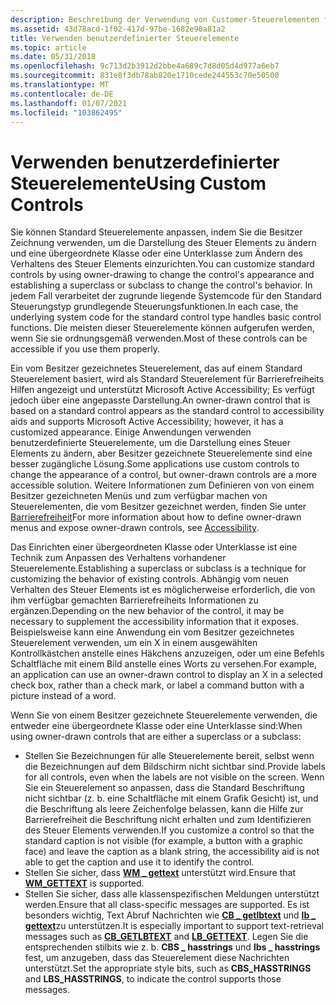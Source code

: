 ```yaml
---
description: Beschreibung der Verwendung von Customer-Steuerelementen für den Tablet PC.
ms.assetid: 43d78acd-1f02-417d-97be-1682e90a81a2
title: Verwenden benutzerdefinierter Steuerelemente
ms.topic: article
ms.date: 05/31/2018
ms.openlocfilehash: 9c713d2b3912d2bbe4a689c7d8d05d4d977a6eb7
ms.sourcegitcommit: 831e8f3db78ab820e1710cede244553c70e50500
ms.translationtype: MT
ms.contentlocale: de-DE
ms.lasthandoff: 01/07/2021
ms.locfileid: "103862495"
---
```

# <a name="using-custom-controls"></a><span data-ttu-id="3be75-103">Verwenden benutzerdefinierter Steuerelemente</span><span class="sxs-lookup"><span data-stu-id="3be75-103">Using Custom Controls</span></span>

<span data-ttu-id="3be75-104">Sie können Standard Steuerelemente anpassen, indem Sie die Besitzer Zeichnung verwenden, um die Darstellung des Steuer Elements zu ändern und eine übergeordnete Klasse oder eine Unterklasse zum Ändern des Verhaltens des Steuer Elements einzurichten.</span><span class="sxs-lookup"><span data-stu-id="3be75-104">You can customize standard controls by using owner-drawing to change the control's appearance and establishing a superclass or subclass to change the control's behavior.</span></span> <span data-ttu-id="3be75-105">In jedem Fall verarbeitet der zugrunde liegende Systemcode für den Standard Steuerungstyp grundlegende Steuerungsfunktionen.</span><span class="sxs-lookup"><span data-stu-id="3be75-105">In each case, the underlying system code for the standard control type handles basic control functions.</span></span> <span data-ttu-id="3be75-106">Die meisten dieser Steuerelemente können aufgerufen werden, wenn Sie sie ordnungsgemäß verwenden.</span><span class="sxs-lookup"><span data-stu-id="3be75-106">Most of these controls can be accessible if you use them properly.</span></span>

<span data-ttu-id="3be75-107">Ein vom Besitzer gezeichnetes Steuerelement, das auf einem Standard Steuerelement basiert, wird als Standard Steuerelement für Barrierefreiheits Hilfen angezeigt und unterstützt Microsoft Active Accessibility; Es verfügt jedoch über eine angepasste Darstellung.</span><span class="sxs-lookup"><span data-stu-id="3be75-107">An owner-drawn control that is based on a standard control appears as the standard control to accessibility aids and supports Microsoft Active Accessibility; however, it has a customized appearance.</span></span> <span data-ttu-id="3be75-108">Einige Anwendungen verwenden benutzerdefinierte Steuerelemente, um die Darstellung eines Steuer Elements zu ändern, aber Besitzer gezeichnete Steuerelemente sind eine besser zugängliche Lösung.</span><span class="sxs-lookup"><span data-stu-id="3be75-108">Some applications use custom controls to change the appearance of a control, but owner-drawn controls are a more accessible solution.</span></span> <span data-ttu-id="3be75-109">Weitere Informationen zum Definieren von von einem Besitzer gezeichneten Menüs und zum verfügbar machen von Steuerelementen, die vom Besitzer gezeichnet werden, finden Sie unter [Barrierefreiheit](../accessibility/accessibility.md)</span><span class="sxs-lookup"><span data-stu-id="3be75-109">For more information about how to define owner-drawn menus and expose owner-drawn controls, see [Accessibility](../accessibility/accessibility.md).</span></span>

<span data-ttu-id="3be75-110">Das Einrichten einer übergeordneten Klasse oder Unterklasse ist eine Technik zum Anpassen des Verhaltens vorhandener Steuerelemente.</span><span class="sxs-lookup"><span data-stu-id="3be75-110">Establishing a superclass or subclass is a technique for customizing the behavior of existing controls.</span></span> <span data-ttu-id="3be75-111">Abhängig vom neuen Verhalten des Steuer Elements ist es möglicherweise erforderlich, die von ihm verfügbar gemachten Barrierefreiheits Informationen zu ergänzen.</span><span class="sxs-lookup"><span data-stu-id="3be75-111">Depending on the new behavior of the control, it may be necessary to supplement the accessibility information that it exposes.</span></span> <span data-ttu-id="3be75-112">Beispielsweise kann eine Anwendung ein vom Besitzer gezeichnetes Steuerelement verwenden, um ein X in einem ausgewählten Kontrollkästchen anstelle eines Häkchens anzuzeigen, oder um eine Befehls Schaltfläche mit einem Bild anstelle eines Worts zu versehen.</span><span class="sxs-lookup"><span data-stu-id="3be75-112">For example, an application can use an owner-drawn control to display an X in a selected check box, rather than a check mark, or label a command button with a picture instead of a word.</span></span>

<span data-ttu-id="3be75-113">Wenn Sie von einem Besitzer gezeichnete Steuerelemente verwenden, die entweder eine übergeordnete Klasse oder eine Unterklasse sind:</span><span class="sxs-lookup"><span data-stu-id="3be75-113">When using owner-drawn controls that are either a superclass or a subclass:</span></span>

-   <span data-ttu-id="3be75-114">Stellen Sie Bezeichnungen für alle Steuerelemente bereit, selbst wenn die Bezeichnungen auf dem Bildschirm nicht sichtbar sind.</span><span class="sxs-lookup"><span data-stu-id="3be75-114">Provide labels for all controls, even when the labels are not visible on the screen.</span></span> <span data-ttu-id="3be75-115">Wenn Sie ein Steuerelement so anpassen, dass die Standard Beschriftung nicht sichtbar (z. b. eine Schaltfläche mit einem Grafik Gesicht) ist, und die Beschriftung als leere Zeichenfolge belassen, kann die Hilfe zur Barrierefreiheit die Beschriftung nicht erhalten und zum Identifizieren des Steuer Elements verwenden.</span><span class="sxs-lookup"><span data-stu-id="3be75-115">If you customize a control so that the standard caption is not visible (for example, a button with a graphic face) and leave the caption as a blank string, the accessibility aid is not able to get the caption and use it to identify the control.</span></span>
-   <span data-ttu-id="3be75-116">Stellen Sie sicher, dass [**WM \_ gettext**](../winmsg/wm-gettext.md) unterstützt wird.</span><span class="sxs-lookup"><span data-stu-id="3be75-116">Ensure that [**WM\_GETTEXT**](../winmsg/wm-gettext.md) is supported.</span></span>
-   <span data-ttu-id="3be75-117">Stellen Sie sicher, dass alle klassenspezifischen Meldungen unterstützt werden.</span><span class="sxs-lookup"><span data-stu-id="3be75-117">Ensure that all class-specific messages are supported.</span></span> <span data-ttu-id="3be75-118">Es ist besonders wichtig, Text Abruf Nachrichten wie [**CB \_ getlbtext**](../controls/cb-getlbtext.md) und [**lb \_ gettext**](../controls/lb-gettext.md)zu unterstützen.</span><span class="sxs-lookup"><span data-stu-id="3be75-118">It is especially important to support text-retrieval messages such as [**CB\_GETLBTEXT**](../controls/cb-getlbtext.md) and [**LB\_GETTEXT**](../controls/lb-gettext.md).</span></span> <span data-ttu-id="3be75-119">Legen Sie die entsprechenden stilbits wie z. b. **CBS \_ hasstrings** und **lbs \_ hasstrings** fest, um anzugeben, dass das Steuerelement diese Nachrichten unterstützt.</span><span class="sxs-lookup"><span data-stu-id="3be75-119">Set the appropriate style bits, such as **CBS\_HASSTRINGS** and **LBS\_HASSTRINGS**, to indicate the control supports those messages.</span></span>

 

 
